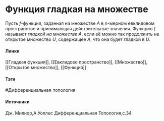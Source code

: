 # Функция гладкая на множестве
Пусть $f$-функция, заданная на множестве $A$ в $n$-мерном евклидовом пространстве и принимающая действительные значения. Функцию $f$ называют *гладкой на множестве $A$*, если её можно так продолжить на открытое множество $U$, содержащее $A$, что она будет гладкой в $U$.

#### Линки
 [[Гладкая функция]],
 [[Евклидово пространство]],
 [[Множество]],
 [[Открытое множество]],
 [[Функция]]
#### Тэги
 #Дифференциальная_топология 
#### Источники
 Дж. Милнор,А.Уоллес Дифференциальная Топология,с.34